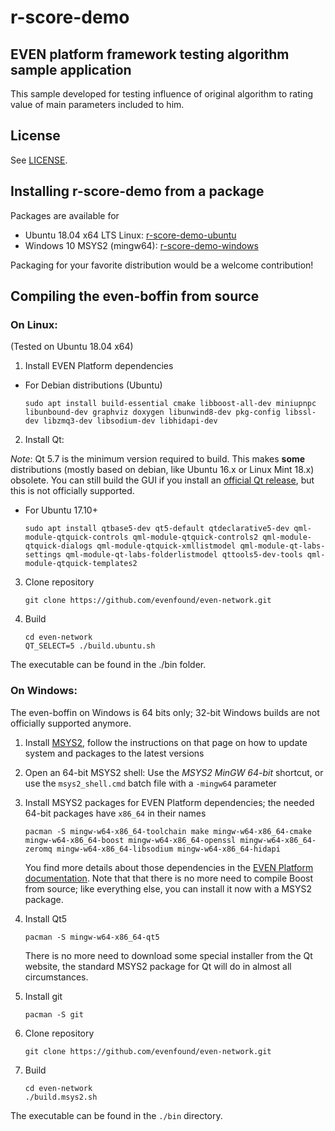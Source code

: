 # r-score-demo #

## EVEN platform framework testing algorithm sample application ##

This sample developed for testing influence of original algorithm to rating value of main parameters included to him.

## License

See [LICENSE](LICENSE).

## Installing r-score-demo from a package

Packages are available for

* Ubuntu 18.04 x64 LTS Linux: [r-score-demo-ubuntu](https://evenfound.org/packages/r-score-demo-ubuntu/)
* Windows 10 MSYS2 (mingw64): [r-score-demo-windows](https://evenfound.org/packages/r-score-demo-windows/)

Packaging for your favorite distribution would be a welcome contribution!

## Compiling the even-boffin from source

### On Linux:

(Tested on Ubuntu 18.04 x64)

1. Install EVEN Platform dependencies

  - For Debian distributions (Ubuntu)

	`sudo apt install build-essential cmake libboost-all-dev miniupnpc libunbound-dev graphviz doxygen libunwind8-dev pkg-config libssl-dev libzmq3-dev libsodium-dev libhidapi-dev`

2. Install Qt:

  *Note*: Qt 5.7 is the minimum version required to build. This makes **some** distributions (mostly based on debian, like Ubuntu 16.x or Linux Mint 18.x) obsolete. You can still build the GUI if you install an [official Qt release](https://wiki.qt.io/Install_Qt_5_on_Ubuntu), but this is not officially supported.

  - For Ubuntu 17.10+

    `sudo apt install qtbase5-dev qt5-default qtdeclarative5-dev qml-module-qtquick-controls qml-module-qtquick-controls2 qml-module-qtquick-dialogs qml-module-qtquick-xmllistmodel qml-module-qt-labs-settings qml-module-qt-labs-folderlistmodel qttools5-dev-tools qml-module-qtquick-templates2`

3. Clone repository

    `git clone https://github.com/evenfound/even-network.git`

4. Build

    ```
    cd even-network
    QT_SELECT=5 ./build.ubuntu.sh
    ```

The executable can be found in the ./bin folder.

### On Windows:

The even-boffin on Windows is 64 bits only; 32-bit Windows builds are not officially supported anymore.

1. Install [MSYS2](https://www.msys2.org/), follow the instructions on that page on how to update system and packages to the latest versions

2. Open an 64-bit MSYS2 shell: Use the *MSYS2 MinGW 64-bit* shortcut, or use the `msys2_shell.cmd` batch file with a `-mingw64` parameter

3. Install MSYS2 packages for EVEN Platform dependencies; the needed 64-bit packages have `x86_64` in their names

    ```
    pacman -S mingw-w64-x86_64-toolchain make mingw-w64-x86_64-cmake mingw-w64-x86_64-boost mingw-w64-x86_64-openssl mingw-w64-x86_64-zeromq mingw-w64-x86_64-libsodium mingw-w64-x86_64-hidapi
    ```

    You find more details about those dependencies in the [EVEN Platform documentation](https://github.com/evenfound/even-network/doc). Note that that there is no more need to compile Boost from source; like everything else, you can install it now with a MSYS2 package.

4. Install Qt5

    ```
    pacman -S mingw-w64-x86_64-qt5
    ```

    There is no more need to download some special installer from the Qt website, the standard MSYS2 package for Qt will do in almost all circumstances.

5. Install git

    ```
    pacman -S git
    ```

6. Clone repository

    ```
    git clone https://github.com/evenfound/even-network.git
    ```

7. Build

    ```
    cd even-network
    ./build.msys2.sh
    ```

The executable can be found in the `./bin` directory.